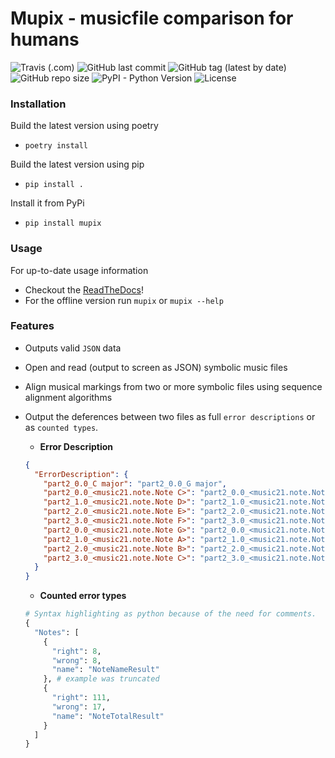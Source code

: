# Mupix - musicfile comparison for humans

![Travis (.com)](https://img.shields.io/travis/com/deepio/mupix)
![GitHub last commit](https://img.shields.io/github/last-commit/deepio/mupix)
![GitHub tag (latest by date)](https://img.shields.io/github/tag-date/deepio/mupix)
![GitHub repo size](https://img.shields.io/github/repo-size/deepio/mupix)
![PyPI - Python Version](https://img.shields.io/pypi/pyversions/mupix)
![License](https://img.shields.io/github/license/deepio/mupix)

### Installation
Build the latest version using poetry
- `poetry install`

Build the latest version using pip
- `pip install .`

Install it from PyPi
- `pip install mupix`


### Usage
For up-to-date usage information
  - Checkout the [ReadTheDocs](https://mupix.readthedocs.io/en/latest/commands.html)!
  - For the offline version run `mupix` or `mupix --help`

### Features
- Outputs valid `JSON` data
- Open and read (output to screen as JSON) symbolic music files
- Align musical markings from two or more symbolic files using sequence alignment algorithms
- Output the deferences between two files as full `error descriptions` or as `counted types`.
  - **Error Description**

  ```json
  {
    "ErrorDescription": {
      "part2_0.0_C major": "part2_0.0_G major",
      "part2_0.0_<music21.note.Note C>": "part2_0.0_<music21.note.Note G>",
      "part2_1.0_<music21.note.Note D>": "part2_1.0_<music21.note.Note A>",
      "part2_2.0_<music21.note.Note E>": "part2_2.0_<music21.note.Note B>",
      "part2_3.0_<music21.note.Note F>": "part2_3.0_<music21.note.Note C>",
      "part2_0.0_<music21.note.Note G>": "part2_0.0_<music21.note.Note D>",
      "part2_1.0_<music21.note.Note A>": "part2_1.0_<music21.note.Note E>",
      "part2_2.0_<music21.note.Note B>": "part2_2.0_<music21.note.Note F#>",
      "part2_3.0_<music21.note.Note C>": "part2_3.0_<music21.note.Note G>"
    }
  }
  ```

  - **Counted error types**

  ```python
  # Syntax highlighting as python because of the need for comments.
  {
    "Notes": [
      {
        "right": 8,
        "wrong": 8,
        "name": "NoteNameResult"
      }, # example was truncated
      {
        "right": 111,
        "wrong": 17,
        "name": "NoteTotalResult"
      }
    ]
  }
  ```
